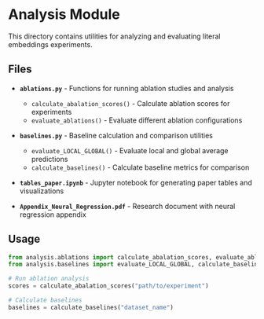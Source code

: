 # Analysis Module

This directory contains utilities for analyzing and evaluating literal embeddings experiments.

## Files

- **`ablations.py`** - Functions for running ablation studies and analysis
  - `calculate_abalation_scores()` - Calculate ablation scores for experiments
  - `evaluate_ablations()` - Evaluate different ablation configurations

- **`baselines.py`** - Baseline calculation and comparison utilities
  - `evaluate_LOCAL_GLOBAL()` - Evaluate local and global average predictions
  - `calculate_baselines()` - Calculate baseline metrics for comparison

- **`tables_paper.ipynb`** - Jupyter notebook for generating paper tables and visualizations

- **`Appendix_Neural_Regression.pdf`** - Research document with neural regression appendix

## Usage

```python
from analysis.ablations import calculate_abalation_scores, evaluate_ablations
from analysis.baselines import evaluate_LOCAL_GLOBAL, calculate_baselines

# Run ablation analysis
scores = calculate_abalation_scores("path/to/experiment")

# Calculate baselines
baselines = calculate_baselines("dataset_name")
```
